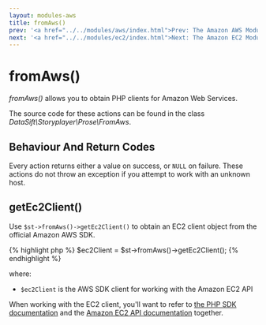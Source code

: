 ```yaml
---
layout: modules-aws
title: fromAws()
prev: '<a href="../../modules/aws/index.html">Prev: The Amazon AWS Module</a>'
next: '<a href="../../modules/ec2/index.html">Next: The Amazon EC2 Module</a>'
---
```


# fromAws()

_fromAws()_ allows you to obtain PHP clients for Amazon Web Services.

The source code for these actions can be found in the class _DataSift\Storyplayer\Prose\FromAws_.

## Behaviour And Return Codes

Every action returns either a value on success, or `NULL` on failure.  These actions do not throw an exception if you attempt to work with an unknown host.

## getEc2Client()

Use `$st->fromAws()->getEc2Client()` to obtain an EC2 client object from the official Amazon AWS SDK.

{% highlight php %}
$ec2Client = $st->fromAws()->getEc2Client();
{% endhighlight %}

where:

* `$ec2Client` is the AWS SDK client for working with the Amazon EC2 API

When working with the EC2 client, you'll want to refer to [the PHP SDK documentation](http://docs.aws.amazon.com/aws-sdk-php-2/guide/latest/service-ec2.html) and the [Amazon EC2 API documentation](http://docs.aws.amazon.com/AWSEC2/latest/APIReference/OperationList-query.html) together.